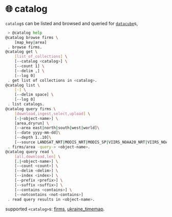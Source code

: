 # 🌐 catalog

`catalog`s can be listed and browsed and queried for [`datacube`](../datacube/)s,

```bash
 > @catalog help
@catalog browse firms \
	[map_key|area]
 . browse firms.
@catalog get \
	[list_of_collections] \
	[--catalog <catalog>] \
	[--count 1] \
	[--delim ,] \
	[--log 0]
 . get list of collections in <catalog>.
@catalog list \
	[-] \
	[--delim space] \
	[--log 0]
 . list catalogs.
@catalog query firms \
	[download,ingest,select,upload] \
	[-|<object-name>] \
	[area,dryrun] \
	[--area east|north|south|west|world]\
	[--date yyyy-mm-dd]\
	[--depth 1..10]\
	[--source LANDSAT_NRT|MODIS_NRT|MODIS_SP|VIIRS_NOAA20_NRT|VIIRS_NOAA21_NRT|VIIRS_SNPP_NRT|VIIRS_SNPP_SP]
 . firms/area -query-> <object-name>.
@catalog query read \
	[all,download,len] \
	[.|<object-name>] \
	[--count <count>] \
	[--delim <delim>] \
	[--index <index>] \
	[--prefix <prefix>] \
	[--suffix <suffix>] \
	[--contains <contains>] \
	[--notcontains <not-contains>]
 . read query results in <object-name>.
```

supported `<catalog>`s: [firms](./firms/), [ukraine_timemap](./ukraine_timemap/).
